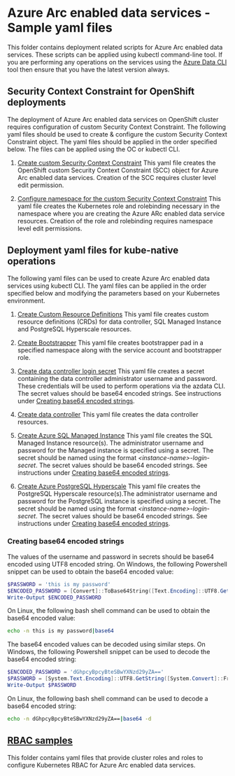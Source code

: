 # Azure Arc enabled data services - Sample yaml files

This folder contains deployment related scripts for Azure Arc enabled data services. These scripts can be applied using kubectl command-line tool. If you are performing any operations on the services using the [Azure Data CLI](https://docs.microsoft.com/en-us/sql/azdata/install/deploy-install-azdata?toc=%2Fazure%2Fazure-arc%2Fdata%2Ftoc.json&bc=%2Fazure%2Fazure-arc%2Fdata%2Fbreadcrumb%2Ftoc.json&view=sql-server-ver15) tool then ensure that you have the latest version always.

## Security Context Constraint for OpenShift deployments

The deployment of Azure Arc enabled data services on OpenShift cluster requires configuration of custom Security Context Constraint. The following yaml files should be used to create & configure the custom Security Context Constraint object. The yaml files should be applied in the order specified below. The files can be applied using the OC or kubectl CLI.

1. [Create custom Security Context Constraint](./arc-data-scc.yaml)
This yaml file creates the OpenShift custom Security Context Constraint (SCC) object for Azure Arc enabled data services. Creation of the SCC requires cluster level edit permission.

1. [Configure namespace for the custom Security Context Constraint](./arc-data-scc-role-rolebinding.yaml)
This yaml file creates the Kubernetes role and rolebinding necessary in the namespace where you are creating the Azure ARc enabled data service resources. Creation of the role and rolebinding requires namespace level edit permissions.

## Deployment yaml files for kube-native operations

The following yaml files can be used to create Azure Arc enabled data services using kubectl CLI. The yaml files can be applied in the order specified below and modifying the parameters based on your Kubernetes environment.

1. [Create Custom Resource Definitions](./custom-resource-definitions.yaml)
This yaml file creates custom resource definitions (CRDs) for data controller, SQL Managed Instance and PostgreSQL Hyperscale resources.

1. [Create Bootstrapper](./bootstrapper.yaml)
This yaml file creates bootstrapper pad in a specified namespace along with the service account and bootstrapper role.

1. [Create data controller login secret](./controller-login-secret.yaml)
This yaml file creates a secret containing the data controller administrator username and password. These credentials will be used to perform operations via the azdata CLI. The secret values should be base64 encoded strings. See instructions under [Creating base64 encoded strings](#creating-base64-encoded-strings).

1. [Create data controller](./data-controller.yaml)
This yaml file creates the data controller resources.

1. [Create Azure SQL Managed Instance](./sqlmi.yaml)
This yaml file creates the SQL Managed Instance resource(s). The administrator username and password for the Managed instance is specified using a secret. The secret should be named using the format *\<instance-name\>-login-secret*. The secret values should be base64 encoded strings. See instructions under [Creating base64 encoded strings](#creating-base64-encoded-strings).

1. [Create Azure PostgreSQL Hyperscale](./postgresql.yaml)
This yaml file creates the PostgreSQL Hyperscale resource(s).The administrator username and password for the PostgreSQL instance is specified using a secret. The secret should be named using the format *\<instance-name\>-login-secret*. The secret values should be base64 encoded strings. See instructions under [Creating base64 encoded strings](#creating-base64-encoded-strings).

### Creating base64 encoded strings

The values of the username and password in secrets should be base64 encoded using UTF8 encoded string. On Windows, the following Powershell snippet can be used to obtain the base64 encoded value:

```powershell
$PASSWORD = 'this is my password'
$ENCODED_PASSWORD = [Convert]::ToBase64String([Text.Encoding]::UTF8.GetBytes($PASSWORD))
Write-Output $ENCODED_PASSWORD
```

On Linux, the following bash shell command can be used to obtain the base64 encoded value:

```bash
echo -n this is my password|base64
```

The base64 encoded values can be decoded using similar steps. On Windows, the following Powershell snippet can be used to decode the base64 encoded string:

```powershell
$ENCODED_PASSWORD = 'dGhpcyBpcyBteSBwYXNzd29yZA=='
$PASSWORD = [System.Text.Encoding]::UTF8.GetString([System.Convert]::FromBase64String($ENCODED_PASSWORD))
Write-Output $PASSWORD
```

On Linux, the following bash shell command can be used to decode a base64 encoded string:

```bash
echo -n dGhpcyBpcyBteSBwYXNzd29yZA==|base64 -d
```

## [RBAC samples](./rbac)

This folder contains yaml files that provide cluster roles and roles to configure Kubernetes RBAC for Azure Arc enabled data services.